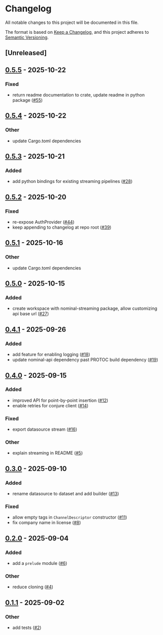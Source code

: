 # Changelog

All notable changes to this project will be documented in this file.

The format is based on [Keep a Changelog](https://keepachangelog.com/en/1.0.0/),
and this project adheres to [Semantic Versioning](https://semver.org/spec/v2.0.0.html).

## [Unreleased]

## [0.5.5](https://github.com/nominal-io/nominal-streaming/compare/nominal-streaming-v0.5.4...nominal-streaming-v0.5.5) - 2025-10-22

### Fixed

- return readme documentation to crate, update readme in python package ([#55](https://github.com/nominal-io/nominal-streaming/pull/55))

## [0.5.4](https://github.com/nominal-io/nominal-streaming/compare/nominal-streaming-v0.5.3...nominal-streaming-v0.5.4) - 2025-10-22

### Other

- update Cargo.toml dependencies

## [0.5.3](https://github.com/nominal-io/nominal-streaming/compare/nominal-streaming-v0.5.2...nominal-streaming-v0.5.3) - 2025-10-21

### Added

- add python bindings for existing streaming pipelines ([#28](https://github.com/nominal-io/nominal-streaming/pull/28))

## [0.5.2](https://github.com/nominal-io/nominal-streaming/compare/v0.5.1...v0.5.2) - 2025-10-20

### Fixed

- re-expose AuthProvider ([#44](https://github.com/nominal-io/nominal-streaming/pull/44))
- keep appending to changelog at repo root ([#39](https://github.com/nominal-io/nominal-streaming/pull/39))

## [0.5.1](https://github.com/nominal-io/nominal-streaming/compare/v0.5.0...v0.5.1) - 2025-10-16

### Other

- update Cargo.toml dependencies

## [0.5.0](https://github.com/nominal-io/nominal-streaming/compare/v0.4.1...v0.5.0) - 2025-10-15

### Added

- create workspace with nominal-streaming package, allow customizing api base url ([#27](https://github.com/nominal-io/nominal-streaming/pull/27))

## [0.4.1](https://github.com/nominal-io/nominal-streaming/compare/v0.4.0...v0.4.1) - 2025-09-26

### Added

- add feature for enabling logging ([#18](https://github.com/nominal-io/nominal-streaming/pull/18))
- update nominal-api dependency past PROTOC build dependency ([#19](https://github.com/nominal-io/nominal-streaming/pull/19))

## [0.4.0](https://github.com/nominal-io/nominal-streaming/compare/v0.3.0...v0.4.0) - 2025-09-15

### Added

- improved API for point-by-point insertion ([#12](https://github.com/nominal-io/nominal-streaming/pull/12))
- enable retries for conjure client ([#14](https://github.com/nominal-io/nominal-streaming/pull/14))

### Fixed

- export datasource stream ([#16](https://github.com/nominal-io/nominal-streaming/pull/16))

### Other

- explain streaming in README ([#5](https://github.com/nominal-io/nominal-streaming/pull/5))

## [0.3.0](https://github.com/nominal-io/nominal-streaming/compare/v0.2.0...v0.3.0) - 2025-09-10

### Added

- rename datasource to dataset and add builder ([#13](https://github.com/nominal-io/nominal-streaming/pull/13))

### Fixed

- allow empty tags in `ChannelDescriptor` constructor ([#11](https://github.com/nominal-io/nominal-streaming/pull/11))
- fix company name in license ([#8](https://github.com/nominal-io/nominal-streaming/pull/8))

## [0.2.0](https://github.com/nominal-io/nominal-streaming/compare/v0.1.1...v0.2.0) - 2025-09-04

### Added

- add a `prelude` module ([#6](https://github.com/nominal-io/nominal-streaming/pull/6))

### Other

- reduce cloning ([#4](https://github.com/nominal-io/nominal-streaming/pull/4))

## [0.1.1](https://github.com/nominal-io/nominal-streaming/compare/v0.1.0...v0.1.1) - 2025-09-02

### Other

- add tests ([#2](https://github.com/nominal-io/nominal-streaming/pull/2))
